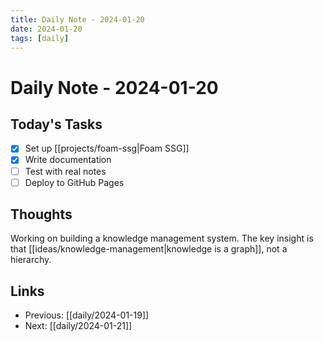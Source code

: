 ```yaml
---
title: Daily Note - 2024-01-20
date: 2024-01-20
tags: [daily]
---
```


# Daily Note - 2024-01-20

## Today's Tasks

- [x] Set up [[projects/foam-ssg|Foam SSG]]
- [x] Write documentation
- [ ] Test with real notes
- [ ] Deploy to GitHub Pages

## Thoughts

Working on building a knowledge management system. The key insight is that [[ideas/knowledge-management|knowledge is a graph]], not a hierarchy.

## Links

- Previous: [[daily/2024-01-19]]
- Next: [[daily/2024-01-21]]